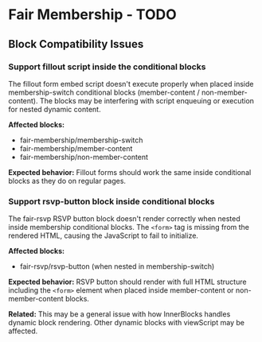 # Fair Membership - TODO

## Block Compatibility Issues

### Support fillout script inside the conditional blocks
The fillout form embed script doesn't execute properly when placed inside membership-switch conditional blocks (member-content / non-member-content). The blocks may be interfering with script enqueuing or execution for nested dynamic content.

**Affected blocks:**
- fair-membership/membership-switch
- fair-membership/member-content
- fair-membership/non-member-content

**Expected behavior:** Fillout forms should work the same inside conditional blocks as they do on regular pages.

### Support rsvp-button block inside conditional blocks
The fair-rsvp RSVP button block doesn't render correctly when nested inside membership conditional blocks. The `<form>` tag is missing from the rendered HTML, causing the JavaScript to fail to initialize.

**Affected blocks:**
- fair-rsvp/rsvp-button (when nested in membership-switch)

**Expected behavior:** RSVP button should render with full HTML structure including the `<form>` element when placed inside member-content or non-member-content blocks.

**Related:** This may be a general issue with how InnerBlocks handles dynamic block rendering. Other dynamic blocks with viewScript may be affected.
